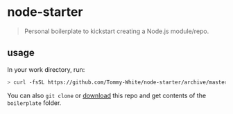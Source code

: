 # node-starter
> Personal boilerplate to kickstart creating a Node.js module/repo.

## usage
In your work directory, run:

```bash
> curl -fsSL https://github.com/Tommy-White/node-starter/archive/master.tar.gz | tar -xz --strip-components=1
```

You can also `git clone` or [download](https://github.com/Tommy-White/node-starter/archive/master.zip) this repo and get contents of the `boilerplate` folder.
